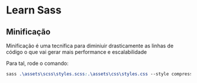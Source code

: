 # Learn Sass


## Minificação
Minificação é uma tecnifica para diminiuir drasticamente as linhas de código o que vai gerar
mais performance e escalabilidade

Para tal, rode o comando:

```scss
sass .\assets\scss\styles.scss:.\assets\css\styles.css --style compressed
```